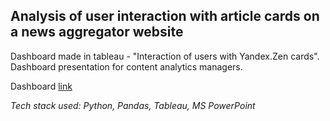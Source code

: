 ## Analysis of user interaction with article cards on a news aggregator website

Dashboard made in tableau - "Interaction of users with Yandex.Zen cards". Dashboard presentation for content analytics managers.

Dashboard [link](https://public.tableau.com/app/profile/maxim.malinin2765/viz/__16371387467080/_?publish=yes)

*Tech stack used: Python, Pandas, Tableau, MS PowerPoint*
